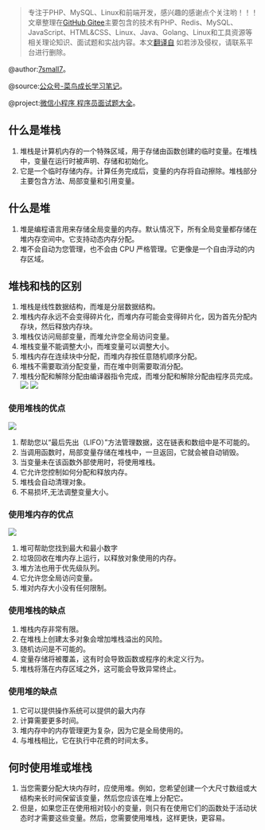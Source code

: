 > 专注于PHP、MySQL、Linux和前端开发，感兴趣的感谢点个关注哟！！！文章整理在[GitHub](https://github.com/7small7),[Gitee](https://gitee.com/bruce_qiq)主要包含的技术有PHP、Redis、MySQL、JavaScript、HTML&CSS、Linux、Java、Golang、Linux和工具资源等相关理论知识、面试题和实战内容。本文[翻译自](https://www.guru99.com/stack-vs-heap.html) 如若涉及侵权，请联系平台进行删除。

@author:[7small7](https://github.com/7small7)。

@source:[公众号-菜鸟成长学习笔记](/site/)。

@project:[微信小程序 程序员面试题大全](/site/)。

## 什么是堆栈

1. 堆栈是计算机内存的一个特殊区域，用于存储由函数创建的临时变量。在堆栈中，变量在运行时被声明、存储和初始化。
2. 它是一个临时存储内存。计算任务完成后，变量的内存将自动擦除。堆栈部分主要包含方法、局部变量和引用变量。

## 什么是堆

1. 堆是编程语言用来存储全局变量的内存。默认情况下，所有全局变量都存储在堆内存空间中。它支持动态内存分配。
2. 堆不会自动为您管理，也不会由 CPU 严格管理。它更像是一个自由浮动的内存区域。

## 堆栈和栈的区别

1. 堆栈是线性数据结构，而堆是分层数据结构。
2. 堆栈内存永远不会变得碎片化，而堆内存可能会变得碎片化，因为首先分配内存块，然后释放内存块。
3. 堆栈仅访问局部变量，而堆允许您全局访问变量。
4. 堆栈变量不能调整大小，而堆变量可以调整大小。
5. 堆栈内存在连续块中分配，而堆内存按任意随机顺序分配。
6. 堆栈不需要取消分配变量，而在堆中则需要取消分配。
7. 堆栈分配和解除分配由编译器指令完成，而堆分配和解除分配由程序员完成。
![](http://qiniucloud.qqdeveloper.com/202206122313652.png)
![](http://qiniucloud.qqdeveloper.com/202206122314711.png)

### 使用堆栈的优点

![](http://qiniucloud.qqdeveloper.com/202206122314943.webp)
1. 帮助您以“最后先出（LIFO）”方法管理数据，这在链表和数组中是不可能的。
2. 当调用函数时，局部变量存储在堆栈中，一旦返回，它就会被自动销毁。
3. 当变量未在该函数外部使用时，将使用堆栈。
4. 它允许您控制如何分配和释放内存。
5. 堆栈会自动清理对象。
6. 不易损坏,无法调整变量大小。

### 使用堆内存的优点

![](http://qiniucloud.qqdeveloper.com/202206122316887.webp)
1. 堆可帮助您找到最大和最小数字
2. 垃圾回收在堆内存上运行，以释放对象使用的内存。
3. 堆方法也用于优先级队列。
4. 它允许您全局访问变量。
5. 堆对内存大小没有任何限制。

### 使用堆栈的缺点

1. 堆栈内存非常有限。
2. 在堆栈上创建太多对象会增加堆栈溢出的风险。
3. 随机访问是不可能的。
4. 变量存储将被覆盖，这有时会导致函数或程序的未定义行为。
5. 堆栈将落在内存区域之外，这可能会导致异常终止。

### 使用堆的缺点

1. 它可以提供操作系统可以提供的最大内存
2. 计算需要更多时间。
3. 堆内存中的内存管理更为复杂，因为它是全局使用的。
4. 与堆栈相比，它在执行中花费的时间太多。

## 何时使用堆或堆栈

1. 当您需要分配大块内存时，应使用堆。例如，您希望创建一个大尺寸数组或大结构来长时间保留该变量，然后您应该在堆上分配它。
2. 但是，如果您正在使用相对较小的变量，则只有在使用它们的函数处于活动状态时才需要这些变量。然后，您需要使用堆栈，这样更快，更容易。